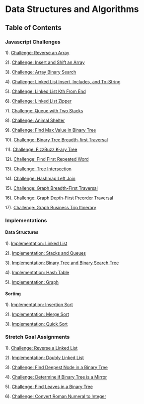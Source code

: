 # Data Structures and Algorithms

## Table of Contents

### Javascript Challenges

1). [Challenge: Reverse an Array](./array-reverse/README.md)  

2). [Challenge: Insert and Shift an Array](./array-insert-shift/README.md)  

3). [Challenge: Array Binary Search](./array-binary-search/README.md)  

4). [Challenge: Linked List Insert, Includes, and To-String](./linked-list/README.md)    

5). [Challenge: Linked List Kth From End](./linked-list/README.md)    

6). [Challenge: Linked List Zipper](./linked-list/README.md)  

7). [Challenge: Queue with Two Stacks](./stacks-queues/README.md)  

8). [Challenge: Animal Shelter](./stacks-queues/README.md)  

9). [Challenge: Find Max Value in Binary Tree](./trees/README.md) 

10). [Challenge: Binary Tree Breadth-first Traversal](./trees/README.md) 

11). [Challenge: FizzBuzz K-ary Tree](./trees/README.md)   

12). [Challenge: Find First Repeated Word](./repeated-word/README.md)  

13). [Challenge: Tree Intersection](./tree-intersection/README.md)  

14). [Challenge: Hashmap Left Join](./left-join/README.md) 

15). [Challenge: Graph Breadth-First Traversal](./graph/README.md)  

16). [Challenge: Graph Depth-First Preorder Traversal](./graph/README.md)  

17). [Challenge: Graph Business Trip Itinerary](./graph-business-trip/README.md)  
   

### Implementations

#### Data Structures

1). [Implementation: Linked List](./linked-list/README.md)  

2). [Implementation: Stacks and Queues](./stacks-queues/README.md) 

3). [Implementation: Binary Tree and Binary Search Tree](./trees/README.md) 

4). [Implementation: Hash Table](./hash-table/README.md)   

5). [Implementation: Graph](./graph/README.md) 

#### Sorting

1). [Implementation: Insertion Sort](./insert-sort/README.md) 

2). [Implementation: Merge Sort](./merge-sort/README.md)   

3). [Implementation: Quick Sort](./quick-sort/README.md)  

### Stretch Goal Assignments

1). [Challenge: Reverse a Linked List](./reverse-linked-list/README.md)  

2). [Implementation: Doubly Linked List](./doubly-linked-list/README.md)  

3). [Challenge: Find Deepest Node in a Binary Tree](./deepest-node-BT/README.md)

4). [Challenge: Determine if Binary Tree is a Mirror](./mirror-binary-tree/README.md)

5). [Challenge: Find Leaves in a Binary Tree](./leaves-binary-tree/README.md)  

6). [Challenge: Convert Roman Numeral to Integer](./roman-numeral/README.md)